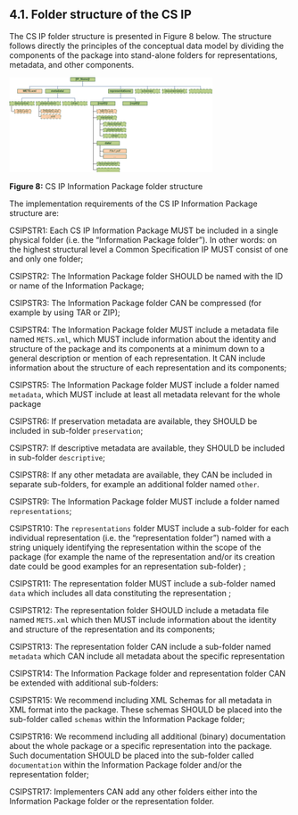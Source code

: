 ## 4.1.	Folder structure of the CS IP
The CS IP folder structure is presented in Figure 8 below. The structure follows directly the principles of the conceptual data model by dividing the components of the package into stand-alone folders for representations, metadata, and other components.

<a name="fig8"></a>
![IP Folder Structure](fig_8_cs_ip_struct.png "CS IP Information Package folder structure.")

**Figure 8:** CS IP Information Package folder structure

The implementation requirements of the CS IP Information Package structure are:

<a name="CSIPSTR1"></a>
CSIPSTR1: Each CS IP Information Package MUST be included in a single physical folder (i.e. the “Information Package folder”). In other words: on the highest structural level a Common Specification IP MUST consist of one and only one folder;

<a name="CSIPSTR2"></a>
CSIPSTR2: The Information Package folder SHOULD be named with the ID or name of the Information Package;

<a name="CSIPSTR3"></a>
CSIPSTR3: The Information Package folder CAN be compressed (for example by using TAR or ZIP);

<a name="CSIPSTR4"></a>
CSIPSTR4: The Information Package folder MUST include a metadata file named `METS.xml`, which MUST include information about the identity and structure of the package and its components at a minimum down to a general description or mention of each representation. It CAN include information about the structure of each representation and its components;

<a name="CSIPSTR5"></a>
CSIPSTR5: The Information Package folder MUST include a folder named `metadata`, which MUST include at least all metadata relevant for the whole package

<a name="CSIPSTR6"></a>
CSIPSTR6: If preservation metadata are available, they SHOULD be included in sub-folder `preservation`;

<a name="CSIPSTR7"></a>
CSIPSTR7: If descriptive metadata are available, they SHOULD be included in sub-folder `descriptive`;

<a name="CSIPSTR8"></a>
CSIPSTR8: If any other metadata are available, they CAN be included in separate sub-folders, for example an additional folder named `other`.

<a name="CSIPSTR9"></a>
CSIPSTR9: The Information Package folder MUST include a folder named `representations`;

<a name="CSIPSTR10"></a>
CSIPSTR10: The `representations` folder MUST include a sub-folder for each individual representation (i.e. the “representation folder”) named with a string uniquely identifying the representation within the scope of the package (for example the name of the representation and/or its creation date could be good examples for an representation sub-folder) ;

<a name="CSIPSTR11"></a>
CSIPSTR11: The representation folder MUST include a sub-folder named `data` which includes all data constituting the representation ;

<a name="CSIPSTR12"></a>
CSIPSTR12: The representation folder SHOULD include a metadata file named `METS.xml` which then MUST include information about the identity and structure of the representation and its components;

<a name="CSIPSTR13"></a>
CSIPSTR13: The representation folder CAN include a sub-folder named `metadata` which CAN include all metadata about the specific representation

<a name="CSIPSTR14"></a>
CSIPSTR14: The Information Package folder and representation folder CAN be extended with additional sub-folders:

<a name="CSIPSTR15"></a>
CSIPSTR15: We recommend including XML Schemas for all metadata in XML format into the package. These schemas SHOULD be placed into the sub-folder called `schemas` within the Information Package folder;

<a name="CSIPSTR16"></a>
CSIPSTR16: We recommend including all additional (binary) documentation about the whole package or a specific representation into the package. Such documentation SHOULD be placed into the sub-folder called `documentation` within the Information Package folder and/or the representation folder;

<a name="CSIPSTR17"></a>
CSIPSTR17: Implementers CAN add any other folders either into the Information Package folder or the representation folder.
